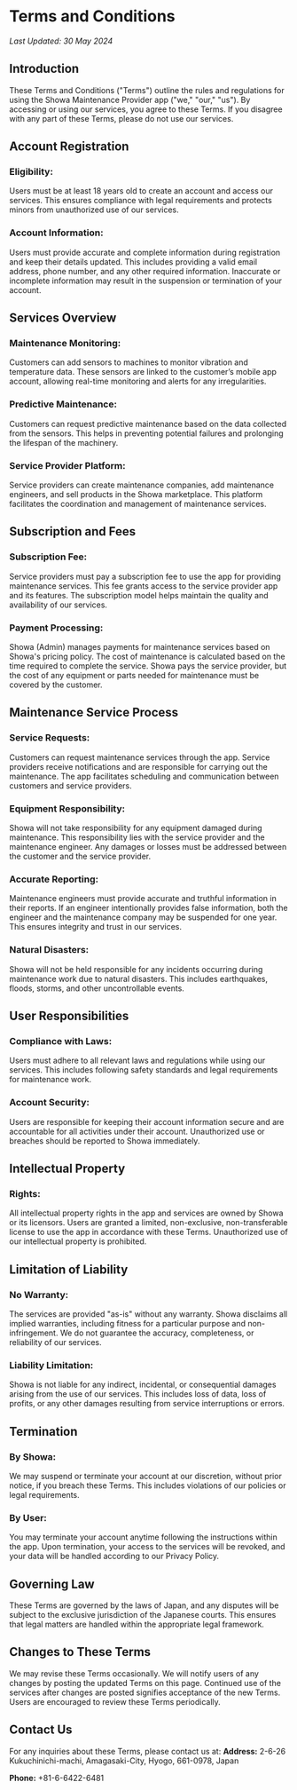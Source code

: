 # Terms and Conditions
_Last Updated: 30 May 2024_

## Introduction
These Terms and Conditions ("Terms") outline the rules and regulations for using the Showa Maintenance Provider app ("we," "our," "us"). By accessing or using our services, you agree to these Terms. If you disagree with any part of these Terms, please do not use our services.

## Account Registration

### Eligibility:
Users must be at least 18 years old to create an account and access our services. This ensures compliance with legal requirements and protects minors from unauthorized use of our services.

### Account Information:
Users must provide accurate and complete information during registration and keep their details updated. This includes providing a valid email address, phone number, and any other required information. Inaccurate or incomplete information may result in the suspension or termination of your account.

## Services Overview

### Maintenance Monitoring:
Customers can add sensors to machines to monitor vibration and temperature data. These sensors are linked to the customer’s mobile app account, allowing real-time monitoring and alerts for any irregularities.

### Predictive Maintenance:
Customers can request predictive maintenance based on the data collected from the sensors. This helps in preventing potential failures and prolonging the lifespan of the machinery.

### Service Provider Platform:
Service providers can create maintenance companies, add maintenance engineers, and sell products in the Showa marketplace. This platform facilitates the coordination and management of maintenance services.

## Subscription and Fees

### Subscription Fee:
Service providers must pay a subscription fee to use the app for providing maintenance services. This fee grants access to the service provider app and its features. The subscription model helps maintain the quality and availability of our services.

### Payment Processing:
Showa (Admin) manages payments for maintenance services based on Showa's pricing policy. The cost of maintenance is calculated based on the time required to complete the service. Showa pays the service provider, but the cost of any equipment or parts needed for maintenance must be covered by the customer.

## Maintenance Service Process

### Service Requests:
Customers can request maintenance services through the app. Service providers receive notifications and are responsible for carrying out the maintenance. The app facilitates scheduling and communication between customers and service providers.

### Equipment Responsibility:
Showa will not take responsibility for any equipment damaged during maintenance. This responsibility lies with the service provider and the maintenance engineer. Any damages or losses must be addressed between the customer and the service provider.

### Accurate Reporting:
Maintenance engineers must provide accurate and truthful information in their reports. If an engineer intentionally provides false information, both the engineer and the maintenance company may be suspended for one year. This ensures integrity and trust in our services.

### Natural Disasters:
Showa will not be held responsible for any incidents occurring during maintenance work due to natural disasters. This includes earthquakes, floods, storms, and other uncontrollable events.

## User Responsibilities

### Compliance with Laws:
Users must adhere to all relevant laws and regulations while using our services. This includes following safety standards and legal requirements for maintenance work.

### Account Security:
Users are responsible for keeping their account information secure and are accountable for all activities under their account. Unauthorized use or breaches should be reported to Showa immediately.

## Intellectual Property

### Rights:
All intellectual property rights in the app and services are owned by Showa or its licensors. Users are granted a limited, non-exclusive, non-transferable license to use the app in accordance with these Terms. Unauthorized use of our intellectual property is prohibited.

## Limitation of Liability

### No Warranty:
The services are provided "as-is" without any warranty. Showa disclaims all implied warranties, including fitness for a particular purpose and non-infringement. We do not guarantee the accuracy, completeness, or reliability of our services.

### Liability Limitation:
Showa is not liable for any indirect, incidental, or consequential damages arising from the use of our services. This includes loss of data, loss of profits, or any other damages resulting from service interruptions or errors.

## Termination

### By Showa:
We may suspend or terminate your account at our discretion, without prior notice, if you breach these Terms. This includes violations of our policies or legal requirements.

### By User:
You may terminate your account anytime following the instructions within the app. Upon termination, your access to the services will be revoked, and your data will be handled according to our Privacy Policy.

## Governing Law
These Terms are governed by the laws of Japan, and any disputes will be subject to the exclusive jurisdiction of the Japanese courts. This ensures that legal matters are handled within the appropriate legal framework.

## Changes to These Terms
We may revise these Terms occasionally. We will notify users of any changes by posting the updated Terms on this page. Continued use of the services after changes are posted signifies acceptance of the new Terms. Users are encouraged to review these Terms periodically.

## Contact Us
For any inquiries about these Terms, please contact us at:
**Address:**
2-6-26 Kukuchinichi-machi, Amagasaki-City, Hyogo, 661-0978, Japan

**Phone:**
+81-6-6422-6481
